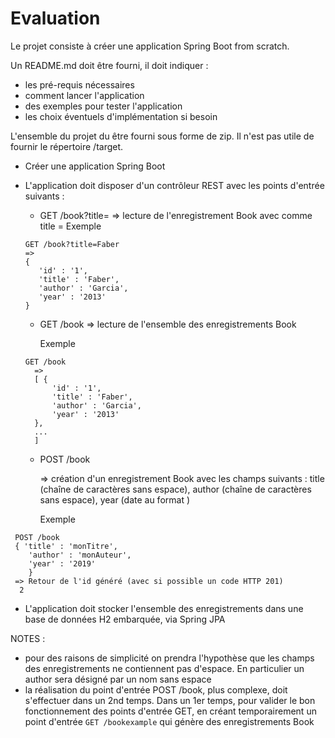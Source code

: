 # Evaluation

Le projet consiste à créer une application Spring Boot from scratch.

Un README.md doit être fourni, il doit indiquer :
- les pré-requis nécessaires
- comment lancer l'application
- des exemples pour tester l'application
- les choix éventuels d'implémentation si besoin

L'ensemble du projet du être fourni sous forme de zip. Il n'est pas utile de fournir le répertoire /target.

- Créer une application Spring Boot
- L'application doit disposer d'un contrôleur REST avec les points d'entrée suivants :
  - GET /book?title=<monTitre> 
      => lecture de l'enregistrement Book avec comme title = <monTitre>
      Exemple 
  ```
  GET /book?title=Faber
  =>
  {
     'id' : '1',
     'title' : 'Faber',
     'author' : 'Garcia',
     'year' : '2013'
  }
  ```
  - GET /book
      => lecture de l'ensemble des enregistrements Book
  
      Exemple 
  ```
  GET /book
    =>
    [ {
        'id' : '1',
        'title' : 'Faber',
        'author' : 'Garcia',
        'year' : '2013'
    },
    ...
    ]
  ```
  
  
  - POST /book
 
      => création d'un enregistrement Book avec les champs suivants : title (chaîne de caractères sans espace), author (chaîne de caractères sans espace), year (date au format <YYYY>)
 
     Exemple 
 ```
  POST /book
  { 'title' : 'monTitre',
     'author' : 'monAuteur',
     'year' : '2019'
     }
  => Retour de l'id généré (avec si possible un code HTTP 201)
   2  
 ```
 
- L'application doit stocker l'ensemble des enregistrements dans une base de données H2 embarquée, via Spring JPA  


NOTES : 
- pour des raisons de simplicité on prendra l'hypothèse que les champs des enregistrements ne contiennent pas d'espace. En particulier un author sera désigné par un nom sans espace
- la réalisation du point d'entrée POST /book, plus complexe, doit s'effectuer dans un 2nd temps. Dans un 1er temps, pour valider le bon fonctionnement des points d'entrée GET, en créant temporairement un point d'entrée `GET /bookexample` qui génère des enregistrements Book
